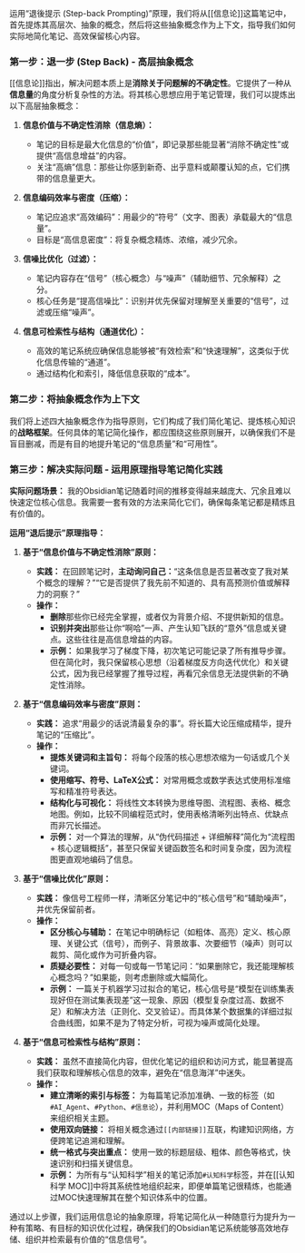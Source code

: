 运用“退後提示 (Step-back Prompting)”原理，我们将从[[信息论]]这篇笔记中，首先提炼其高层次、抽象的概念，然后将这些抽象概念作为上下文，指导我们如何实际地简化笔记、高效保留核心内容。

### 第一步：退一步 (Step Back) - 高层抽象概念

[[信息论]]指出，解决问题本质上是**消除关于问题解的不确定性**。它提供了一种从**信息量**的角度分析复杂性的方法。将其核心思想应用于笔记管理，我们可以提炼出以下高层抽象概念：

1.  **信息价值与不确定性消除（信息熵）：**
    *   笔记的目标是最大化信息的“价值”，即记录那些能显著“消除不确定性”或提供“高信息增益”的内容。
    *   关注“高熵”信息：那些让你感到新奇、出乎意料或颠覆认知的点，它们携带的信息量更大。

2.  **信息编码效率与密度（压缩）：**
    *   笔记应追求“高效编码”：用最少的“符号”（文字、图表）承载最大的“信息量”。
    *   目标是“高信息密度”：将复杂概念精炼、浓缩，减少冗余。

3.  **信噪比优化（过滤）：**
    *   笔记内容存在“信号”（核心概念）与“噪声”（辅助细节、冗余解释）之分。
    *   核心任务是“提高信噪比”：识别并优先保留对理解至关重要的“信号”，过滤或压缩“噪声”。

4.  **信息可检索性与结构（通道优化）：**
    *   高效的笔记系统应确保信息能够被“有效检索”和“快速理解”，这类似于优化信息传输的“通道”。
    *   通过结构化和索引，降低信息获取的“成本”。

### 第二步：将抽象概念作为上下文

我们将上述四大抽象概念作为指导原则，它们构成了我们简化笔记、提炼核心知识的**战略框架**。任何具体的笔记简化操作，都应围绕这些原则展开，以确保我们不是盲目删减，而是有目的地提升笔记的“信息质量”和“可用性”。

### 第三步：解决实际问题 - 运用原理指导笔记简化实践

**实际问题场景：** 我的Obsidian笔记随着时间的推移变得越来越庞大、冗余且难以快速定位核心信息。我需要一套有效的方法来简化它们，确保每条笔记都是精炼且有价值的。

**运用“退后提示”原理指导：**

1.  **基于“信息价值与不确定性消除”原则：**
    *   **实践：** 在回顾笔记时，**主动询问自己：**“这条信息是否显著改变了我对某个概念的理解？”“它是否提供了我先前不知道的、具有高预测价值或解释力的洞察？”
    *   **操作：**
        *   **删除**那些你已经完全掌握，或者仅为背景介绍、不提供新知的信息。
        *   **识别并突出**那些让你“啊哈”一声、产生认知飞跃的“意外”信息或关键点。这些往往是高信息增益的内容。
        *   **示例：** 如果我学习了梯度下降，初次笔记可能记录了所有推导步骤。但在简化时，我只保留核心思想（沿着梯度反方向迭代优化）和关键公式，因为我已经掌握了推导过程，再看冗余信息无法提供新的不确定性消除。

2.  **基于“信息编码效率与密度”原则：**
    *   **实践：** 追求“用最少的话说清最复杂的事”。将长篇大论压缩成精华，提升笔记的“压缩比”。
    *   **操作：**
        *   **提炼关键词和主旨句：** 将每个段落的核心思想浓缩为一句话或几个关键词。
        *   **使用缩写、符号、LaTeX公式：** 对常用概念或数学表达式使用标准缩写和精准符号表达。
        *   **结构化与可视化：** 将线性文本转换为思维导图、流程图、表格、概念地图。例如，比较不同编程范式时，使用表格清晰列出特点、优缺点而非冗长描述。
        *   **示例：** 对一个算法的理解，从“伪代码描述 + 详细解释”简化为“流程图 + 核心逻辑概括”，甚至只保留关键函数签名和时间复杂度，因为流程图更直观地编码了信息。

3.  **基于“信噪比优化”原则：**
    *   **实践：** 像信号工程师一样，清晰区分笔记中的“核心信号”和“辅助噪声”，并优先保留前者。
    *   **操作：**
        *   **区分核心与辅助：** 在笔记中明确标记（如粗体、高亮）定义、核心原理、关键公式（信号），而例子、背景故事、次要细节（噪声）则可以裁剪、简化或作为可折叠内容。
        *   **质疑必要性：** 对每一句或每一节笔记问：“如果删除它，我还能理解核心概念吗？”如果能，则考虑删除或大幅简化。
        *   **示例：** 一篇关于机器学习过拟合的笔记，核心信号是“模型在训练集表现好但在测试集表现差”这一现象、原因（模型复杂度过高、数据不足）和解决方法（正则化、交叉验证）。而具体某个数据集的详细过拟合曲线图，如果不是为了特定分析，可视为噪声或简化处理。

4.  **基于“信息可检索性与结构”原则：**
    *   **实践：** 虽然不直接简化内容，但优化笔记的组织和访问方式，能显著提高我们获取和理解核心信息的效率，避免在“信息海洋”中迷失。
    *   **操作：**
        *   **建立清晰的索引与标签：** 为每篇笔记添加准确、一致的标签（如`#AI_Agent`、`#Python`、`#信息论`），并利用MOC（Maps of Content）来组织相关主题。
        *   **使用双向链接：** 将相关概念通过`[[内部链接]]`互联，构建知识网络，方便跨笔记追溯和理解。
        *   **统一格式与突出重点：** 使用一致的标题层级、粗体、颜色等格式，快速识别和扫描关键信息。
        *   **示例：** 为所有与“认知科学”相关的笔记添加`#认知科学`标签，并在[[认知科学 MOC]]中将其系统性地组织起来，即便单篇笔记很精炼，也能通过MOC快速理解其在整个知识体系中的位置。

通过以上步骤，我们运用信息论的抽象原理，将笔记简化从一种随意行为提升为一种有策略、有目标的知识优化过程，确保我们的Obsidian笔记系统能够高效地存储、组织并检索最有价值的“信息信号”。